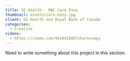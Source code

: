 ```yaml
---
title: SE Health - RBC Care Easy
thumbnail: assets/care-easy.jpg
client: SE Health and Royal Bank of Canada
categories:
  - Creative
videos:
  - https://vimeo.com/941042800?share=copy
---
```

Need to write something about this project in this section.

